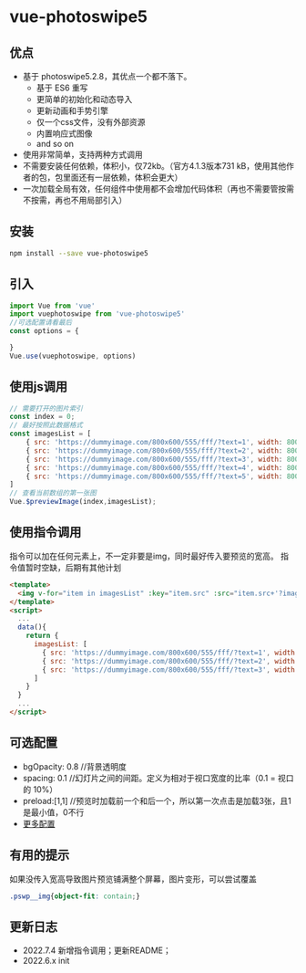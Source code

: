 # vue-photoswipe5

## 优点
- 基于 photoswipe5.2.8，其优点一个都不落下。
  - 基于 ES6 重写
  - 更简单的初始化和动态导入
  - 更新动画和手势引擎
  - 仅一个css文件，没有外部资源
  - 内置响应式图像
  - and so on
- 使用非常简单，支持两种方式调用
- 不需要安装任何依赖，体积小，仅72kb。（官方4.1.3版本731 kB，使用其他作者的包，包里面还有一层依赖，体积会更大）
- 一次加载全局有效，任何组件中使用都不会增加代码体积（再也不需要管按需不按需，再也不用局部引入）

## 安装

```sh
npm install --save vue-photoswipe5
```

## 引入

```javascript
import Vue from 'vue'
import vuephotoswipe from 'vue-photoswipe5'
//可选配置请看最后
const options = {

}
Vue.use(vuephotoswipe, options)
```

## 使用js调用
``` javascript
// 需要打开的图片索引
const index = 0;
// 最好按照此数据格式
const imagesList = [
    { src: 'https://dummyimage.com/800x600/555/fff/?text=1', width: 800, height: 600 },
    { src: 'https://dummyimage.com/800x600/555/fff/?text=2', width: 800, height: 600 },
    { src: 'https://dummyimage.com/800x600/555/fff/?text=3', width: 800, height: 600 },
    { src: 'https://dummyimage.com/800x600/555/fff/?text=4', width: 800, height: 600 },
    { src: 'https://dummyimage.com/800x600/555/fff/?text=5', width: 800, height: 600 },
]
// 查看当前数组的第一张图
Vue.$previewImage(index,imagesList);
```

## 使用指令调用

指令可以加在任何元素上，不一定非要是img，同时最好传入要预览的宽高。
指令值暂时空缺，后期有其他计划
``` html
<template>
  <img v-for="item in imagesList" :key="item.src" :src="item.src+'?imageView2/2/w/500/q/100'" v-preview :data-src="item.src" :data-width="item.width" :data-height="item.height">
</template>
<script>
  ...
  data(){
    return {
      imagesList: [
        { src: 'https://dummyimage.com/800x600/555/fff/?text=1', width: 800, height: 600 },
        { src: 'https://dummyimage.com/800x600/555/fff/?text=2', width: 800, height: 600 },
        { src: 'https://dummyimage.com/800x600/555/fff/?text=3', width: 800, height: 600 }
      ]
    }
  }
  ...
</script>
```
## 可选配置

- bgOpacity: 0.8 //背景透明度
- spacing: 0.1 //幻灯片之间的间距。定义为相对于视口宽度的比率（0.1 = 视口的 10%）
- preload:[1,1] //预览时加载前一个和后一个，所以第一次点击是加载3张，且1是最小值，0不行
- [更多配置](https://photoswipe.com/options/)

## 有用的提示

如果没传入宽高导致图片预览铺满整个屏幕，图片变形，可以尝试覆盖
``` css
.pswp__img{object-fit: contain;}
```

## 更新日志
- 2022.7.4 新增指令调用；更新README；
- 2022.6.x init